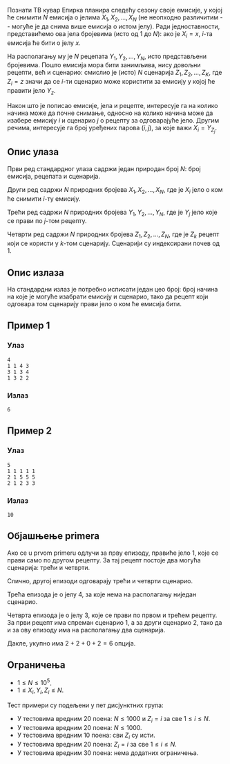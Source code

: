 Познати ТВ кувар Епирка планира следећу сезону своје емисије, у којој ће снимити $N$ емисија о јелима $X_1, X_2, \dots, X_N$ (не неопходно различитим -- могуће је да снима више емисија о истом јелу). Ради једноставности, представићемо ова јела бројевима (исто од $1$ до $N$): ако је $X_i = x$, $i$-та емисија ће бити о јелу $x$.

На располагању му је $N$ рецепата $Y_1, Y_2, \dots, Y_N$, исто представљени бројевима. Пошто емисија мора бити занимљива, нису довољни рецепти, већ и сценарио: смислио је (исто) $N$ сценарија $Z_1, Z_2, \dots, Z_K$, где $Z_i = z$ значи да се $i$-ти сценарио може користити за емисију у којој ће правити јело $Y_{z}$.

Након што је пописао емисије, јела и рецепте, интересује га на колико начина може да почне снимање, односно на колико начина може да изабере емисију $i$ и сценарио $j$ о рецепту за одговарајуће јело. Другим речима, интересује га број уређених парова $(i, j)$, за које важи $X_i = Y_{Z_j}$.

## Опис улаза
Први ред стандардног улаза садржи један природан број $N$: број емисија, рецепата и сценарија.

Други ред садржи $N$ природних бројева $X_1, X_2, \dots, X_N$, где је $X_i$ јело о ком ће снимити $i$-ту емисију.

Трећи ред садржи $N$ природних бројева $Y_1, Y_2, \dots, Y_N$, где је $Y_ј$ јело које се прави по $ј$-том рецепту.

Четврти ред садржи $N$ природних бројева $Z_1, Z_2, \dots, Z_N$, где је $Z_k$ рецепт који се користи у $k$-том сценарију. Сценарији су индексирани почев од 1.

## Опис излаза
На стандардни излаз је потребно исписати један цео број: број начина на које је могуће изабрати емисију и сценарио, тако да рецепт који одговара том сценарију прави јело о ком ће емисија бити.

## Пример 1
### Улаз
```
4
1 1 4 3
3 1 3 4
1 3 2 2
```

### Излаз
```
6
```

## Пример 2
### Улаз
```
5
1 1 1 1 1
2 1 5 5 5
2 1 2 3 3
```

### Излаз
```
10
```

## Објашњење primera
Ако се u prvom primeru одлучи за прву епизоду, правиће јело $1$, које се прави само по другом рецепту. За тај рецепт постоје два могућа сценарија: трећи и четврти.

Слично, другој епизоди одговарају трећи и четврти сценарио.

Трећа епизода је о јелу $4$, за које нема на располагању ниједан сценарио.

Четврта епизода је о јелу $3$, које се прави по првом и трећем рецепту. За први рецепт има спреман сценарио $1$, а за други сценарио $2$, тако да и за ову епизоду има на располагању два сценарија.

Дакле, укупно има $2 + 2 + 0 + 2 = 6$ опција.

## Ограничења

- $1 \leq N \leq 10^5$.
- $1 \leq X_i, Y_i, Z_i \leq N$.

Тест примери су подељени у пет дисјунктних група:

- У тестовима вредним 20 поена: $N \leq 1000$ и $Z_i = i$ за све $1 \leq i \leq N$.
- У тестовима вредним 20 поена: $N \leq 1000$.
- У тестовима вредним 10 поена: сви $Z_i$ су исти.
- У тестовима вредним 20 поена: $Z_i = i$ за све $1 \leq i \leq N$.
- У тестовима вредним 30 поена: нема додатних ограничења.
